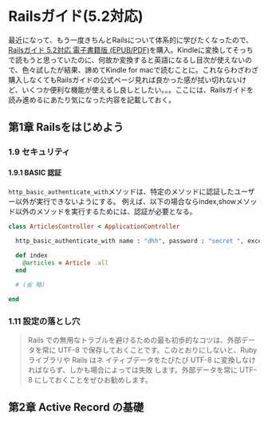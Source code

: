 # Railsガイド(5.2対応)

最近になって、もう一度きちんとRailsについて体系的に学びたくなったので、[Railsガイド 5.2対応 電子書籍版 (EPUB/PDF)](https://railsguides.jp/options.html)を購入。Kindleに変換してそっちで読もうと思っていたのに、何故か変換すると英語になるし目次が使えないので、色々試したが結果、諦めてKindle for  macで読むことに。これならわざわざ購入しなくてもRailsガイドの公式ページ見れば良かった感が拭い切れないけど、いくつか便利な機能が使えるし良しとしたい。。。ここには、Railsガイドを読み進めるにあたり気になった内容を記載しておく。

## 第1章 Railsをはじめよう

### 1.9 セキュリティ

#### 1.9.1 BASIC 認証

`http_basic_authenticate_with`メソッドは、特定のメソッドに認証したユーザー以外が実行できないようにする。
例えば、以下の場合ならindex,showメソッド以外のメソッドを実行するためには、認証が必要となる。

```ruby
class ArticlesController < ApplicationController

  http_basic_authenticate_with name : "dhh", password : "secret ", except : [:index , :show ]

  def index
    @articles = Article .all
  end

  # (省 略)

end
```

### 1.11 設定の落とし穴

> Rails での無用なトラブルを避けるための最も初歩的なコツは、外部データを常に UTF-8 で保存しておくことです。このとおりにしないと、Ruby ライブラリや Rails はネ イティブデータをたびたび UTF-8 に変換しなければならず、しかも場合によっては失敗 します。外部データを常に UTF-8 にしておくことをぜひお勧めします。

## 第2章 Active Record の基礎
